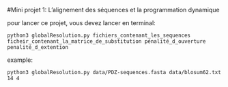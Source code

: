 #Mini projet 1:
L’alignement des séquences et la programmation dynamique

pour lancer ce projet, vous devez lancer en terminal:

    python3 globalResolution.py fichiers_contenant_les_sequences ficheir_contenant_la_matrice_de_substitution pénalité_d_ouverture penalité_d_extention 

example:

    python3 globalResolution.py data/PDZ-sequences.fasta data/blosum62.txt 14 4